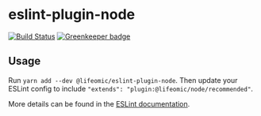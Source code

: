 eslint-plugin-node
==================

[![Build Status](https://travis-ci.org/lifeomic/eslint-plugin-node.svg?branch=master)](https://travis-ci.org/lifeomic/eslint-plugin-node)
[![Greenkeeper badge](https://badges.greenkeeper.io/lifeomic/eslint-plugin-node.svg)](https://greenkeeper.io/)

## Usage

Run `yarn add --dev @lifeomic/eslint-plugin-node`. Then update your ESLint
config to include `"extends": "plugin:@lifeomic/node/recommended"`.

More details can be found in the [ESLint documentation][config-from-plugins].

[config-from-plugins]: https://eslint.org/docs/user-guide/configuring#using-the-configuration-from-a-plugin "Using the configuration from a plugin"
